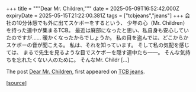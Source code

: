 +++
title = """Dear Mr. Children,"""
date = 2025-05-09T16:52:42.000Z
expiryDate = 2025-05-15T21:22:00.381Z
tags = ["tcbjeans","jeans"]
+++
会社の10分休憩でも外に出てスケボーをするという、 少年の心（Mr. Children）を持った連中が集まるTCB。 最近は廃部になったと思い、私自身も安心していたのですが…… 暖かくなったからでしょうか。 私の目を盗んでは、どこからかスケボーの音が聞こえる。 私は、それを知っています。 そして私の気配を感じては、 まるで先生を見るような目でスケボーを隠す連中たち——。 そんな気持ちを忘れたくない人のために。 そんなMr. Childr \[…\]

The post [Dear Mr. Children,](http://tcbjeans.com/2025/05/10/52315) first appeared on [TCB jeans](http://tcbjeans.com).

[[source]](http://tcbjeans.com/2025/05/10/52315)
